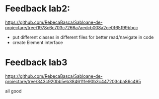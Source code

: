 # Feedback lab2:
https://github.com/RebecaBasca/Sabloane-de-proiectare/tree/1978c6c703c7266a7aedcb008a2ce0f65f99bbcc

- put different classes in different files for better read/navigate in code
- create Element interface

# Feedback lab3
https://github.com/RebecaBasca/Sabloane-de-proiectare/tree/343c920bb5eb3846111e90b3c447203cba86c495

all good
